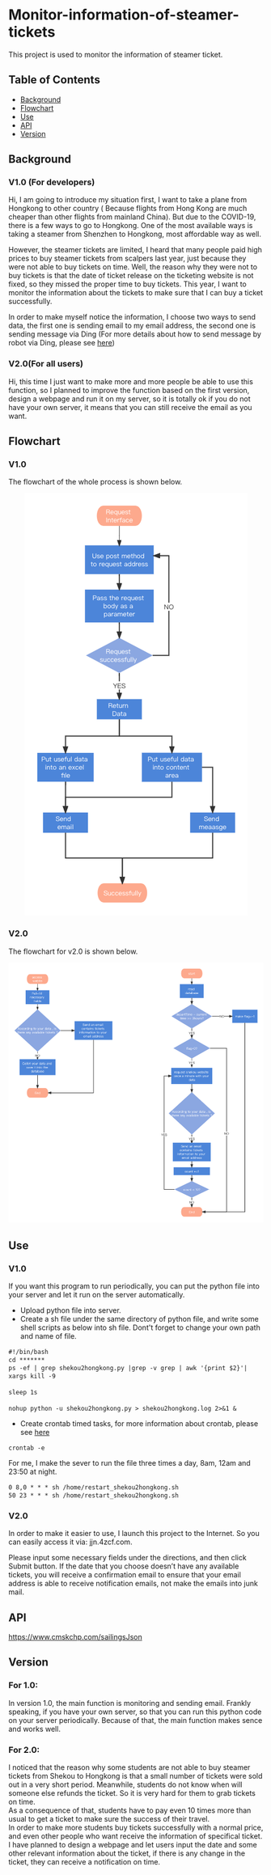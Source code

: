 # Monitor-information-of-steamer-tickets
This project is used to monitor the information of steamer ticket.

## Table of Contents

- [Background](#background)
- [Flowchart](#flowchart)
- [Use](#use)
- [API](#api)
- [Version](#version)




## Background
### V1.0 (For developers)
Hi, I am going to introduce my situation first, I want to take a plane from Hongkong to other country ( Because flights from Hong Kong are much cheaper than other flights from mainland China). But due to the COVID-19, there is a few ways to go to Hongkong. One of the most available ways is taking a steamer from Shenzhen to Hongkong, most affordable way as well.  

However, the steamer tickets are limited, I heard that many people paid high prices to buy steamer tickets from scalpers last year, just because they were not able to buy tickets on time. Well, the reason why they were not to buy tickets is that the date of ticket release on the ticketing website is not fixed, so they missed the proper time to buy tickets. This year, I want to monitor the information about the tickets to make sure that I can buy a ticket successfully.  

In order to make myself notice the information, I choose two ways to send data, the first one is sending email to my email address, the second one is sending message via Ding (For more details about how to send message by robot via Ding, please see [here](https://github.com/ningninga/flight_discount_info_push))

### V2.0(For all users)
Hi, this time I just want to make more and more people be able to use this function, so I planned to improve the function based on the first version, design a webpage and run it on my server, so it is totally ok if you do not have your own server, it means that you can still receive the email as you want.

## Flowchart

### V1.0 
The flowchart of the whole process is shown below.
<div align=center><img src="https://github.com/ningninga/Monitor-information-of-steamer-tickets/blob/main/flowchart1.png" ><img/></div>

### V2.0 
The flowchart for v2.0 is shown below.  
<div align=center><img src="https://github.com/ningninga/Monitor-information-of-steamer-tickets/blob/main/flowchartv2.0.png" ><img/></div>



## Use
### V1.0
If you want this program to run periodically, you can put the python file into your server and let it run on the server automatically.
- Upload python file into server.
- Create a sh file under the same directory of python file, and write some shell scripts as below into sh file. Dont't forget to change your own path and name of file.
```
#!/bin/bash
cd *******
ps -ef | grep shekou2hongkong.py |grep -v grep | awk '{print $2}'| xargs kill -9

sleep 1s

nohup python -u shekou2hongkong.py > shekou2hongkong.log 2>&1 &
```
- Create crontab timed tasks, for more information about crontab, please see [here](https://www.computerhope.com/unix/ucrontab.htm)
```
crontab -e
```
For me, I make the sever to run the file three times a day, 8am, 12am and 23:50 at night.
```
0 8,0 * * * sh /home/restart_shekou2hongkong.sh
50 23 * * * sh /home/restart_shekou2hongkong.sh
```
### V2.0
In order to make it easier to use, I launch this project to the Internet. So you can easily access it via: jjn.4zcf.com.   

Please input some necessary fields under the directions, and then click Submit button. If the date that you choose doesn’t have any available tickets, you will receive a confirmation email to ensure that your email address is able to receive notification emails, not make the emails into junk mail.

## API
https://www.cmskchp.com/sailingsJson

## Version
### For 1.0:
In version 1.0, the main function is monitoring and sending email. Frankly speaking, if you have your own server, so that you can run this python code on your server periodically. Because of that, the main function makes sence and works well.
### For 2.0:
I noticed that the reason why some students are not able to buy steamer tickets from Shekou to Hongkong is that a small number of tickets were sold out in a very short period. Meanwhile, students do not know when will someone else refunds the ticket. So it is very hard for them to grab tickets on time.    
As a consequence of that, students have to pay even 10 times more than usual to get a ticket to make sure the success of their travel.  
In order to make more students buy tickets successfully with a normal price, and even other people who want receive the information of specifical ticket. I have planned to design a webpage and let users input the date and some other relevant information about the ticket, if there is any change in the ticket, they can receive a notification on time.






